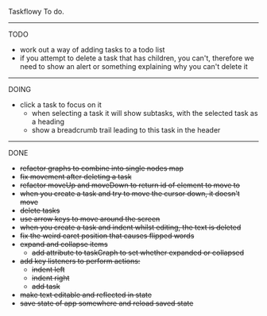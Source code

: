 Taskflowy To do.

---

TODO

- work out a way of adding tasks to a todo list
- if you attempt to delete a task that has children, you can't, therefore we need to show an alert or something explaining why you can't delete it

---

DOING

- click a task to focus on it
  - when selecting a task it will show subtasks, with the selected task as a heading
  - show a breadcrumb trail leading to this task in the header

---

DONE

- ~~refactor graphs to combine into single nodes map~~
- ~~fix movement after deleting a task~~
- ~~refactor moveUp and moveDown to return id of element to move to~~
- ~~when you create a task and try to move the cursor down, it doesn't move~~
- ~~delete tasks~~
- ~~use arrow keys to move around the screen~~
- ~~when you create a task and indent whilst editing, the text is deleted~~
- ~~fix the weird caret position that causes flipped words~~
- ~~expand and collapse items~~
  - ~~add attribute to taskGraph to set whether expanded or collapsed~~
- ~~add key listeners to perform actions:~~
  - ~~indent left~~
  - ~~indent right~~
  - ~~add task~~
- ~~make text editable and reflected in state~~
- ~~save state of app somewhere and reload saved state~~